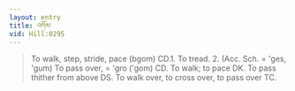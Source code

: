 ```yaml
---
layout: entry
title: འགོམ་
vid: Hill:0295
---
```

> To walk, step, stride, pace (bgom) CD.1. To tread. 2. (Acc. Sch. = 'ges, 'gum) To pass over, = 'gro ('gom) CD. To walk; to pace DK. To pass thither from above DS. To walk over, to cross over, to pass over TC.
